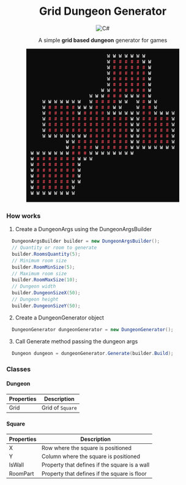 <div align="center">

# Grid Dungeon Generator

![C#](https://img.shields.io/badge/c%23-%23239120.svg?style=for-the-badge&logo=c-sharp&logoColor=white)

A simple <b>grid based dungeon</b> generator for games

</div>

<p align="center">
  <img src="./images/example.png" alt="Dungeon example" height="400" width="400">
</p>

### How works

1. Create a DungeonArgs using the DungeonArgsBuilder

```cs
  DungeonArgsBuilder builder = new DungeonArgsBuilder();
  // Quantity or room to generate
  builder.RoomsQuantity(5);
  // Minimum room size
  builder.RoomMinSize(5);
  // Maximum room size
  builder.RoomMaxSize(10);
  // Dungeon width
  builder.DungeonSizeX(50);
  // Dungeon height
  builder.DungeonSizeY(50);
```

2. Create a DungeonGenerator object
   
```cs
  DungeonGenerator dungeonGenerator = new DungeonGenerator();
```

3. Call Generate method passing the dungeon args
   
```cs
  Dungeon dungeon = dungeonGenerator.Generate(builder.Build);
```

### Classes

#### Dungeon

| Properties      | Description                           |
| --------------- | ------------------------------------- |
| Grid            | Grid of `Square`                      |

#### Square

| Properties      | Description                                   |
| --------------- | --------------------------------------------- |
| X               | Row where the square is positioned            |
| Y               | Column where the square is positioned         |
| IsWall          | Property that defines if the square is a wall |
| RoomPart        | Property that defines if the square is floor  |
  

